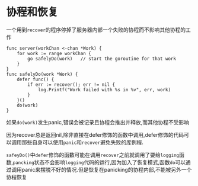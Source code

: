 # 协程和恢复
一个用到`recover`的程序停掉了服务器内部一个失败的协程而不影响其他协程的工作
```
func server(workChan <-chan *Work) {
    for work := range workChan {
        go safelyDo(work)   // start the goroutine for that work
    }
}
func safelyDo(work *Work) {
    defer func() {
        if err := recover(); err != nil {
            log.Printf("Work failed with %s in %v", err, work)
        }
    }()
    do(work)
}
```

如果`do(work)`发生panic,错误会被记录且协程会推出并释放,而其他协程不受影响

因为recover总是返回nil,除非直接在defer修饰的函数中调用,defer修饰的代码可以调用那些自身可以使用`panic`和`recover`避免失败的库例程.

`safeyDo()`中`defer`修饰的函数可能在调用`recover`之前就调用了要给`logging`函数,`pancking`状态不会影响`logging`代码的运行,因为加入了恢复模式,函数`do`可以通过调用panic来摆脱不好的情况.但是恢复在panicking的协程内部,不能被另外一个协程恢复
